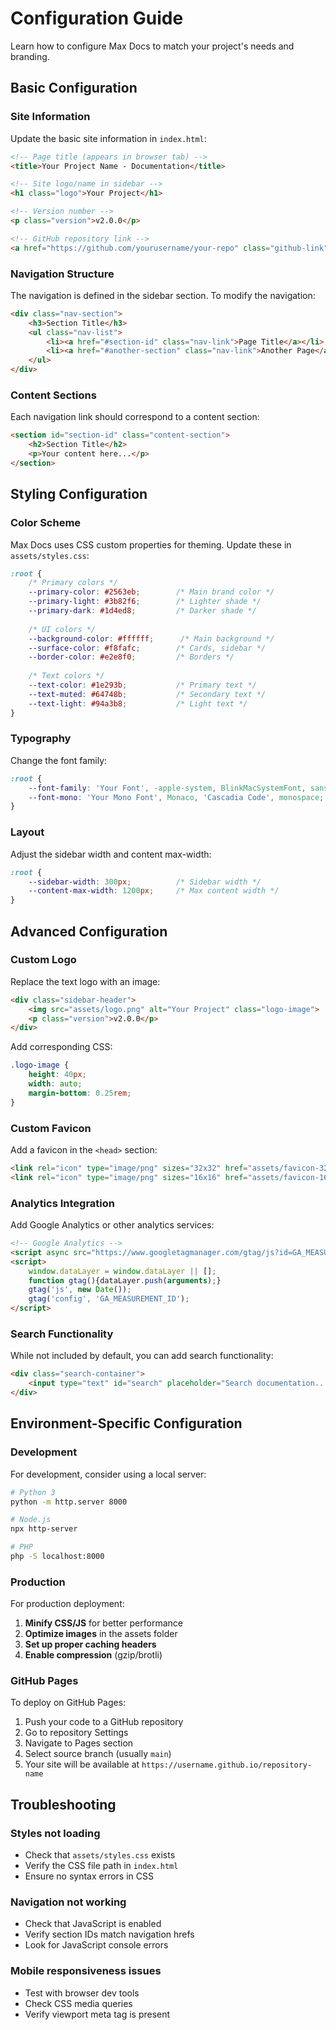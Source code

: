 # Configuration Guide

Learn how to configure Max Docs to match your project's needs and branding.

## Basic Configuration

### Site Information

Update the basic site information in `index.html`:

```html
<!-- Page title (appears in browser tab) -->
<title>Your Project Name - Documentation</title>

<!-- Site logo/name in sidebar -->
<h1 class="logo">Your Project</h1>

<!-- Version number -->
<p class="version">v2.0.0</p>

<!-- GitHub repository link -->
<a href="https://github.com/yourusername/your-repo" class="github-link">
```

### Navigation Structure

The navigation is defined in the sidebar section. To modify the navigation:

```html
<div class="nav-section">
    <h3>Section Title</h3>
    <ul class="nav-list">
        <li><a href="#section-id" class="nav-link">Page Title</a></li>
        <li><a href="#another-section" class="nav-link">Another Page</a></li>
    </ul>
</div>
```

### Content Sections

Each navigation link should correspond to a content section:

```html
<section id="section-id" class="content-section">
    <h2>Section Title</h2>
    <p>Your content here...</p>
</section>
```

## Styling Configuration

### Color Scheme

Max Docs uses CSS custom properties for theming. Update these in `assets/styles.css`:

```css
:root {
    /* Primary colors */
    --primary-color: #2563eb;        /* Main brand color */
    --primary-light: #3b82f6;        /* Lighter shade */
    --primary-dark: #1d4ed8;         /* Darker shade */
    
    /* UI colors */
    --background-color: #ffffff;      /* Main background */
    --surface-color: #f8fafc;        /* Cards, sidebar */
    --border-color: #e2e8f0;         /* Borders */
    
    /* Text colors */
    --text-color: #1e293b;           /* Primary text */
    --text-muted: #64748b;           /* Secondary text */
    --text-light: #94a3b8;           /* Light text */
}
```

### Typography

Change the font family:

```css
:root {
    --font-family: 'Your Font', -apple-system, BlinkMacSystemFont, sans-serif;
    --font-mono: 'Your Mono Font', Monaco, 'Cascadia Code', monospace;
}
```

### Layout

Adjust the sidebar width and content max-width:

```css
:root {
    --sidebar-width: 300px;          /* Sidebar width */
    --content-max-width: 1200px;     /* Max content width */
}
```

## Advanced Configuration

### Custom Logo

Replace the text logo with an image:

```html
<div class="sidebar-header">
    <img src="assets/logo.png" alt="Your Project" class="logo-image">
    <p class="version">v2.0.0</p>
</div>
```

Add corresponding CSS:

```css
.logo-image {
    height: 40px;
    width: auto;
    margin-bottom: 0.25rem;
}
```

### Custom Favicon

Add a favicon in the `<head>` section:

```html
<link rel="icon" type="image/png" sizes="32x32" href="assets/favicon-32x32.png">
<link rel="icon" type="image/png" sizes="16x16" href="assets/favicon-16x16.png">
```

### Analytics Integration

Add Google Analytics or other analytics services:

```html
<!-- Google Analytics -->
<script async src="https://www.googletagmanager.com/gtag/js?id=GA_MEASUREMENT_ID"></script>
<script>
    window.dataLayer = window.dataLayer || [];
    function gtag(){dataLayer.push(arguments);}
    gtag('js', new Date());
    gtag('config', 'GA_MEASUREMENT_ID');
</script>
```

### Search Functionality

While not included by default, you can add search functionality:

```html
<div class="search-container">
    <input type="text" id="search" placeholder="Search documentation...">
</div>
```

## Environment-Specific Configuration

### Development

For development, consider using a local server:

```bash
# Python 3
python -m http.server 8000

# Node.js
npx http-server

# PHP
php -S localhost:8000
```

### Production

For production deployment:

1. **Minify CSS/JS** for better performance
2. **Optimize images** in the assets folder
3. **Set up proper caching headers**
4. **Enable compression** (gzip/brotli)

### GitHub Pages

To deploy on GitHub Pages:

1. Push your code to a GitHub repository
2. Go to repository Settings
3. Navigate to Pages section
4. Select source branch (usually `main`)
5. Your site will be available at `https://username.github.io/repository-name`

## Troubleshooting

### Styles not loading
- Check that `assets/styles.css` exists
- Verify the CSS file path in `index.html`
- Ensure no syntax errors in CSS

### Navigation not working
- Check that JavaScript is enabled
- Verify section IDs match navigation hrefs
- Look for JavaScript console errors

### Mobile responsiveness issues
- Test with browser dev tools
- Check CSS media queries
- Verify viewport meta tag is present